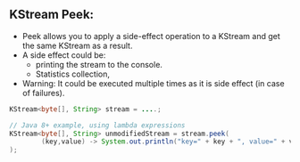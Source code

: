 ## KStream Peek: 

- Peek allows you to apply a side-effect operation to a KStream and get the same KStream as a result.
- A side effect could be: 
  - printing the stream to the console.
  - Statistics collection,
- Warning: It could be executed multiple times as it is side effect (in case of failures). 

```java
KStream<byte[], String> stream = ....;

// Java 8+ example, using lambda expressions
KStream<byte[], String> unmodifiedStream = stream.peek(
        (key,value) -> System.out.println("key=" + key + ", value=" + value)      
);
```